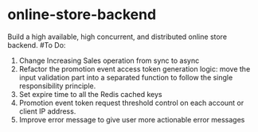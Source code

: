 # online-store-backend

Build a high available, high concurrent, and distributed online store backend.
#To Do:
1. Change Increasing Sales operation from sync to async
2. Refactor the promotion event access token generation logic: move the input validation part into a
   separated function to follow the single responsibility principle.
3. Set expire time to all the Redis cached keys
4. Promotion event token request threshold control on each account or client IP address.
5. Improve error message to give user more actionable error messages
